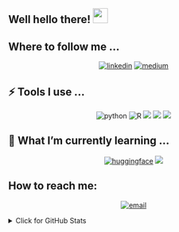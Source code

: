 ## Well hello there! <img src="https://raw.githubusercontent.com/aemmadi/aemmadi/master/wave.gif" width="30px">

<!-- I am Anirudh Emmadi, people call me Ani, currently pursuing my bachelor's degree majoring in computer science from [The Univesity of Texas at Dallas](https://utdallas.edu/). I am a tech enthusiast & an open-source advocate. I am always open to collaborating on projects and innovative/disruptive ideas. Find out more about me & feel free to connect with me here: -->

## Where to follow me ... 

<p align="center">
  <a href="https://www.linkedin.com/in/evansimpson1/"><img src="https://img.icons8.com/color/48/000000/linkedin.png" alt="linkedin"/></a>
  <a href="https://medium.com/@pevansimpson"><img src="https://img.icons8.com/color/48/000000/medium-logo.png" alt="medium"/></a>
</p>

## ⚡ Tools I use ...

<p align="center">
  <img src="https://img.icons8.com/color/48/000000/python--v1.png" alt='python'/>
  <img src="https://img.icons8.com/external-becris-flat-becris/48/000000/external-r-data-science-becris-flat-becris.png" alt="R"/>
  <img src="https://img.icons8.com/color/48/000000/linux--v1.png"/>
  <img src="https://img.icons8.com/color/48/000000/git.png"/>
  <img src='https://cdn.icon-icons.com/icons2/2107/PNG/48/file_type_vscode_icon_130084.png'/>
</p>

## 🌱 What I’m currently learning ...
<p align="center">
  <a href="https://huggingface.co/Evan"><img src='https://huggingface.co/front/assets/huggingface_logo-noborder.svg' alt="huggingface"/></a>
  <img src='https://cdn.icon-icons.com/icons2/2699/PNG/96/amazon_aws_logo_icon_170593.png'/>
</p>

## How to reach me: 
<p align="center">
  <a href="mailto:p.evansimpson@gmail.com"><img src="https://img.icons8.com/color/48/000000/gmail.png" alt="email"/></a>
</p>


<details>
<summary>Click for GitHub Stats</summary>
<p align="center">

![Github Stats](https://github-readme-stats.vercel.app/api?username=educatorsRlearners&count_private=true&show_icons=true&include_all_commits=true)

![Top Langs](https://github-readme-stats.vercel.app/api/top-langs/?username=educatorsRlearners&hide=TeX&layout=compact)

![Visitor Badge](https://visitor-badge.laobi.icu/badge?page_id=educatorsRlearners.educatorsRlearners)
</p>
</details>


<!--
**educatorsRlearners/educatorsRlearners** is a ✨ _special_ ✨ repository because its `README.md` (this file) appears on your GitHub profile.

Here are some ideas to get you started:

- 🔭 I’m currently working on ...
- 🌱 I’m currently learning ...
- 👯 I’m looking to collaborate on ...
- 🤔 I’m looking for help with ...
- 💬 Ask me about ...
- 📫 How to reach me: ...
- 😄 Pronouns: ...
- ⚡ Fun fact: ...
-->
